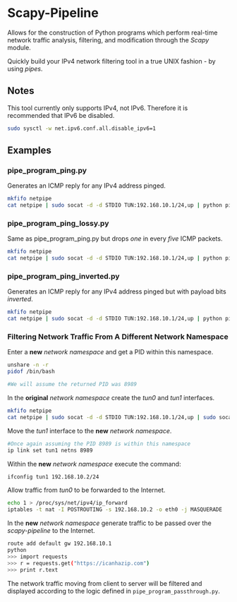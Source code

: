 # Scapy-Pipeline

Allows for the construction of Python programs which perform real-time
network traffic analysis, filtering, and modification through the
*Scapy* module.

Quickly build your IPv4 network filtering tool in a true UNIX
fashion - by using *pipes*.

## Notes

This tool currently only supports IPv4, not IPv6. Therefore it is
recommended that IPv6 be disabled.

```bash
sudo sysctl -w net.ipv6.conf.all.disable_ipv6=1
```

## Examples

### pipe_program_ping.py

Generates an ICMP reply for any IPv4 address pinged.

```bash
mkfifo netpipe
cat netpipe | sudo socat -d -d STDIO TUN:192.168.10.1/24,up | python pipe_program_ping.py > netpipe
```

### pipe_program_ping_lossy.py

Same as pipe_program_ping.py but drops *one* in every *five* ICMP packets.

```bash
mkfifo netpipe
cat netpipe | sudo socat -d -d STDIO TUN:192.168.10.1/24,up | python pipe_program_ping_lossy.py > netpipe
```

### pipe_program_ping_inverted.py

Generates an ICMP reply for any IPv4 address pinged but with payload bits *inverted*.

```bash
mkfifo netpipe
cat netpipe | sudo socat -d -d STDIO TUN:192.168.10.1/24,up | python pipe_program_ping_inverted.py > netpipe
```

### Filtering Network Traffic From A Different Network Namespace

Enter a **new** *network namespace* and get a PID within this namespace.

```bash
unshare -n -r
pidof /bin/bash

#We will assume the returned PID was 8989
```

In the **original** *network namespace* create the *tun0* and *tun1* interfaces.

```bash
mkfifo netpipe
cat netpipe | sudo socat -d -d STDIO TUN:192.168.10.1/24,up | sudo socat -d -d STDIO TUN:192.168.10.2/24,up | python pipe_program_passthrough.py > netpipe
```

Move the *tun1* interface to the **new** *network namespace*.

```bash
#Once again assuming the PID 8989 is within this namespace
ip link set tun1 netns 8989
```

Within the **new** *network namespace* execute the command:

```bash
ifconfig tun1 192.168.10.2/24
```

Allow traffic from *tun0* to be forwarded to the Internet.

```bash
echo 1 > /proc/sys/net/ipv4/ip_forward
iptables -t nat -I POSTROUTING -s 192.168.10.2 -o eth0 -j MASQUERADE
```

In the **new** *network namespace* generate traffic to be passed over
the *scapy-pipeline* to the Internet.

```bash
route add default gw 192.168.10.1
python
>>> import requests
>>> r = requests.get("https://icanhazip.com")
>>> print r.text
```

The network traffic moving from client to server will be filtered and
displayed according to the logic defined in `pipe_program_passthrough.py`.
